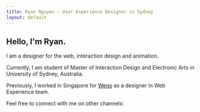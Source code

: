 ```yaml
---
title: Ryan Nguyen - User Experience Designer in Sydney
layout: default
---
```


## Hello, I'm Ryan.

I am a designer for the web, interaction design and animation. 

Currently, I am student of Master of Interaction Design and Electronic Arts in University of Sydney, Australia.

Previously, I worked in Singapore for [Wego](http://www.wego.com) as a designer in Web Experience team. 

Feel free to connect with me on other channels: 

<a target="_blank" class="no-underline" href="http://linkedin.com/in/ryanntt">
  <span class="fa-stack fa-lg">
    <i class="fa fa-square-o fa-stack-2x"></i>
    <i class="fa fa-linkedin fa-stack-1x"></i>
  </span>
</a>
<a target="_blank" class="no-underline" href="https://medium.com/@ryanntt">
  <span class="fa-stack fa-lg">
    <i class="fa fa-square-o fa-stack-2x"></i>
    <i class="fa fa-medium fa-stack-1x"></i>
  </span>
</a>
<a target="_blank" class="no-underline" href="http://chillingkat.com">
  <span class="fa-stack fa-lg">
    <i class="fa fa-square-o fa-stack-2x"></i>
    <i class="fa fa-tumblr fa-stack-1x"></i>
  </span>
</a>
<a target="_blank" class="no-underline" href="http://twitter.com/ryannguyentt">
  <span class="fa-stack fa-lg">
    <i class="fa fa-square-o fa-stack-2x"></i>
    <i class="fa fa-twitter fa-stack-1x"></i>
  </span>
</a>
